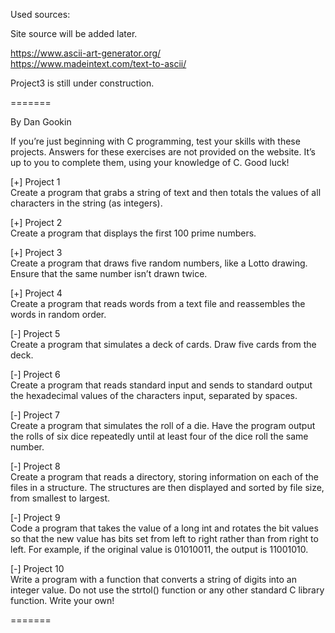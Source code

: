 Used sources:  
   
Site source will be added later.  
  
https://www.ascii-art-generator.org/  
https://www.madeintext.com/text-to-ascii/  
  
Project3 is still under construction.  

=======

By Dan Gookin

If you’re just beginning with C programming, test your skills with these projects. Answers for these exercises are not provided on the website. It’s up to you to complete them, using your knowledge of C. Good luck!

[+] Project 1  
Create a program that grabs a string of text and then totals the values of all characters in the string (as integers).

[+] Project 2  
Create a program that displays the first 100 prime numbers.

[+] Project 3  
Create a program that draws five random numbers, like a Lotto drawing. Ensure that the same number isn’t drawn twice.

[+] Project 4  
Create a program that reads words from a text file and reassembles the words in random order.

[-] Project 5  
Create a program that simulates a deck of cards. Draw five cards from the deck.

[-] Project 6  
Create a program that reads standard input and sends to standard output the hexadecimal values of the characters input, separated by spaces.

[-] Project 7  
Create a program that simulates the roll of a die. Have the program output the rolls of six dice repeatedly until at least four of the dice roll the same number.

[-] Project 8  
Create a program that reads a directory, storing information on each of the files in a structure. The structures are then displayed and sorted by file size, from smallest to largest.

[-] Project 9  
Code a program that takes the value of a long int and rotates the bit values so that the new value has bits set from left to right rather than from right to left. For example, if the original value is 01010011, the output is 11001010.

[-] Project 10  
Write a program with a function that converts a string of digits into an integer value. Do not use the strtol() function or any other standard C library function. Write your own!

=======


